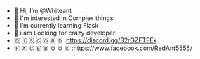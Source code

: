 - 👋 Hi, I’m @Whiteant
- 👀 I'm interested in Complex things
- 🌱 I’m currently learning Flask
- 💞️ i am Looking for crazy developer
- 🇩 🇮 🇸 🇨 🇴 🇷 🇩 :https://discord.gg/32rGZFTFEk
- 🇫 🇦 🇨 🇪 🇧 🇴 🇴 🇰 :https://www.facebook.com/RedAnt5555/
<!---
whiteant005/whiteant005 is a ✨ special ✨ repository because its `README.md` (this file) appears on your GitHub profile.
You can click the Preview link to take a look at your changes.
--->

